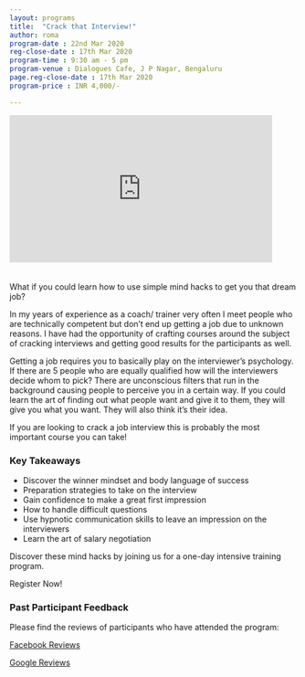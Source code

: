```yaml
---
layout: programs
title:  "Crack that Interview!"
author: roma
program-date : 22nd Mar 2020
reg-close-date : 17th Mar 2020
program-time : 9:30 am - 5 pm
program-venue : Dialogues Cafe, J P Nagar, Bengaluru
page.reg-close-date : 17th Mar 2020
program-price : INR 4,000/-

---
```

<iframe style="margin-bottom:20px" width="460" height="258" src="https://youtube.com/embed/8TBSvDN9IGQ" frameborder="0" allow="" allowfullscreen></iframe>

<div>
<p>What if you could learn how to use simple mind hacks to get you that dream job?</p>

<p>In my years of experience as a coach/ trainer very often I meet people who are technically competent but don’t end up getting a job due to unknown reasons. I have had the opportunity of crafting courses around the subject of cracking interviews and getting good results for the participants as well.</p>

<p>Getting a job requires you to basically play on the interviewer’s psychology. If there are 5 people who are equally qualified how will the interviewers decide whom to pick? There are unconscious filters that run in the background causing people to perceive you in a certain way. If you could learn the art of finding out what people want and give it to them, they will give you what you want. They will also think it’s their idea. </p>

<p>If you are looking to crack a job interview this is probably the most important course you can take!</p>

</div>

### Key Takeaways 
 * Discover the winner mindset and body language of success
 * Preparation strategies to take on the interview
 * Gain confidence to make a great first impression
 * How to handle difficult questions
 * Use hypnotic communication skills to leave an impression on the interviewers
 * Learn the art of salary negotiation


<p>Discover these mind hacks by joining us for a one-day intensive training program.</p>

<p>Register Now!</p>

### Past Participant Feedback
Please find the reviews of participants who have attended the program: 

<p>
<a href="https://www.facebook.com/pg/themindlabtraining/reviews/?ref=page_internal">Facebook Reviews</a> 
</p>
<p>
<a href="https://business.google.com/reviews/l/17278415145324209822?hl=en-GB">Google Reviews</a>
</p>
